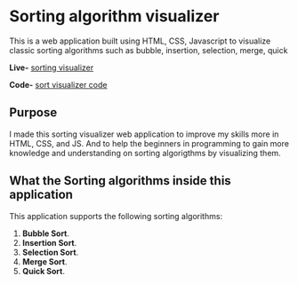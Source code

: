 # Sorting algorithm visualizer

This is a web application built using HTML, CSS, Javascript to visualize classic sorting algorithms such as bubble, insertion, selection, merge, quick 

**Live-** [sorting visualizer](https://prayasdwivedi916.github.io/Sorting_Algo_Visualizer/) 

**Code-** [sort visualizer code](https://github.com/Prayasdwivedi916)

## Purpose

I made this sorting visualizer web application to improve my skills more in
HTML, CSS, and JS. And to help the beginners in programming to gain more knowledge and understanding on sorting algorigthms by visualizing them.

## What the Sorting algorithms inside this application

This application supports the following sorting algorithms:

1. **Bubble Sort**.
2. **Insertion Sort**.
3. **Selection Sort**.
4. **Merge Sort**.
5. **Quick Sort**.
